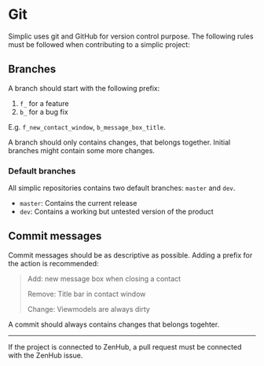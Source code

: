 # Git

Simplic uses git and GitHub for version control purpose. The following rules must be followed when contributing to a simplic project:

## Branches

A branch should start with the following prefix:

1. `f_` for a feature
2. `b_` for a bug fix

E.g. `f_new_contact_window`, `b_message_box_title`.

A branch should only contains changes, that belongs together. Initial branches might contain some more changes.

### Default branches

All simplic repositories contains two default branches: `master` and `dev`.

* `master`: Contains the current release
* `dev`: Contains a working but untested version of the product

## Commit messages

Commit messages should be as descriptive as possible. Adding a prefix for the action is recommended:

> Add: new message box when closing a contact
>
> Remove: Title bar in contact window
>
> Change: Viewmodels are always dirty

A commit should always contains changes that belongs togehter.

---

If the project is connected to ZenHub, a pull request must be connected with the ZenHub issue.